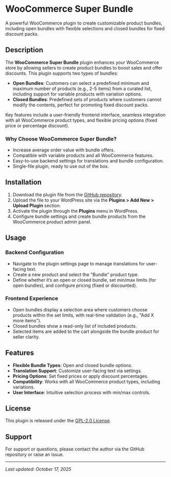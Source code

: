 # WooCommerce Super Bundle

A powerful WooCommerce plugin to create customizable product bundles, including open bundles with flexible selections and closed bundles for fixed discount packs.

## Description

The **WooCommerce Super Bundle** plugin enhances your WooCommerce store by allowing sellers to create product bundles to boost sales and offer discounts. This plugin supports two types of bundles:

- **Open Bundles**: Customers can select a predefined minimum and maximum number of products (e.g., 2-5 items) from a curated list, including support for variable products with variation options.
- **Closed Bundles**: Predefined sets of products where customers cannot modify the contents, perfect for promoting fixed discount packs.

Key features include a user-friendly frontend interface, seamless integration with all WooCommerce product types, and flexible pricing options (fixed price or percentage discount).

### Why Choose WooCommerce Super Bundle?
- Increase average order value with bundle offers.
- Compatible with variable products and all WooCommerce features.
- Easy-to-use backend settings for translations and bundle configuration.
- Single-file plugin, ready to use out of the box.

## Installation

1. Download the plugin file from the [GitHub repository](https://github.com/Finland93/WooCommerce-Super-Bundle).
2. Upload the file to your WordPress site via the **Plugins > Add New > Upload Plugin** section.
3. Activate the plugin through the **Plugins** menu in WordPress.
4. Configure bundle settings and create bundle products from the WooCommerce product admin panel.

## Usage

### Backend Configuration
- Navigate to the plugin settings page to manage translations for user-facing text.
- Create a new product and select the "Bundle" product type.
- Define whether it’s an open or closed bundle, set min/max limits (for open bundles), and configure pricing (fixed or discounted).

### Frontend Experience
- Open bundles display a selection area where customers choose products within the set limits, with real-time validation (e.g., "Add X more items").
- Closed bundles show a read-only list of included products.
- Selected items are added to the cart alongside the bundle product for seller clarity.

## Features
- **Flexible Bundle Types**: Open and closed bundle options.
- **Translation Support**: Customize user-facing text via settings.
- **Pricing Options**: Set fixed prices or apply discount percentages.
- **Compatibility**: Works with all WooCommerce product types, including variations.
- **User Interface**: Intuitive selection process with min/max controls.

## License
This plugin is released under the [GPL-2.0 License](https://www.gnu.org/licenses/gpl-2.0.html).

## Support
For support or questions, please contact the author via the GitHub repository or raise an issue.

---

*Last updated: October 17, 2025*
